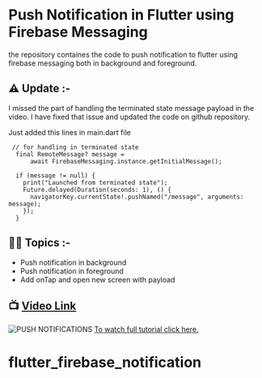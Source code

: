 # Push Notification in Flutter using Firebase Messaging

the repository containes the code to push notification to flutter using firebase messaging both in background and foreground.

## ⚠ Update :- 
I missed the part of handling the terminated state message payload in the video. I have fixed that issue and updated the code on github repository.

Just added this lines in main.dart file

```
 // for handling in terminated state
  final RemoteMessage? message =
      await FirebaseMessaging.instance.getInitialMessage();

  if (message != null) {
    print("Launched from terminated state");
    Future.delayed(Duration(seconds: 1), () {
      navigatorKey.currentState!.pushNamed("/message", arguments: message);
    });
  }
```


## 👨‍💻 Topics :-
- Push notification in background
- Push notification in foreground
- Add onTap and open new screen with payload

## 📺 [Video Link](https://youtu.be/3LvTFuQXIV8)
![PUSH NOTIFICATIONS](https://github.com/Snehasis4321/push_notifications_firebase_flutter/assets/96995340/41b513f9-b2a7-48c2-8b6c-8d1d739cef67)
[To watch full tutorial click here.](https://youtu.be/3LvTFuQXIV8)
# flutter_firebase_notification
